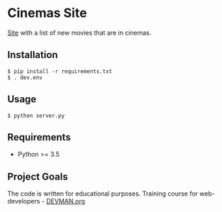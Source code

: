 # Cinemas Site

[Site](https://new-films.herokuapp.com/) with a list of new movies that are in cinemas.

## Installation

```
$ pip install -r requirements.txt
$ . dev.env
```

## Usage

```
$ python server.py
```

## Requirements

- Python >= 3.5

## Project Goals

The code is written for educational purposes. Training course for web-developers - [DEVMAN.org](https://devman.org)
